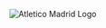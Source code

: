 ![Atletico Madrid Logo](https://1000logos.net/wp-content/uploads/2018/04/Atletico-Madrid-emblem.jpg)
